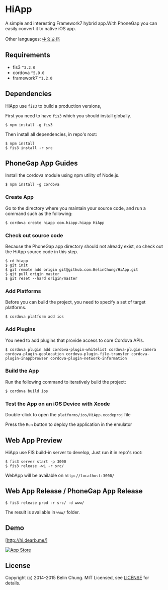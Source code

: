 HiApp
=====

A simple and interesting Framework7 hybrid app.With PhoneGap you can easily convert it to native iOS app.

Other languages: [中文文档](https://github.com/BelinChung/HiApp/blob/fis3/README_CN.md)

## Requirements

* fis3 `^3.2.0`
* cordova `^5.0.0`
* framework7 `^1.2.0`

## Dependencies

HiApp use `fis3` to build a production versions,

First you need to have `fis3` which you should install globally.

```
$ npm install -g fis3
```

Then install all dependencies, in repo's root:

```
$ npm install 
$ fis3 install -r src
```

## PhoneGap App Guides

Install the cordova module using npm utility of Node.js.

```
$ npm install -g cordova
```

### Create App

Go to the directory where you maintain your source code, and run a command such as the following:

```
$ cordova create hiapp com.hiapp.hiapp HiApp
```

### Check out source code

Because the PhoneGap app directory should not already exist, so check out the HiApp source code in this step.

```
$ cd hiapp  
$ git init   
$ git remote add origin git@github.com:BelinChung/HiApp.git  
$ git pull origin master  
$ git reset --hard origin/master  
```

### Add Platforms

Before you can build the project, you need to specify a set of target platforms.

```
$ cordova platform add ios
```

### Add Plugins

You need to add plugins that provide access to core Cordova APIs.

```
$ cordova plugin add cordova-plugin-whitelist cordova-plugin-camera cordova-plugin-geolocation cordova-plugin-file-transfer cordova-plugin-inappbrowser cordova-plugin-network-information
```

### Build the App

Run the following command to iteratively build the project:

```
$ cordova build ios
```

### Test the App on an iOS Device with Xcode

Double-click to open the `platforms/ios/HiApp.xcodeproj` file

Press the `Run` button to deploy the application in the emulator

## Web App Preview

HiApp use FIS build-in server to develop, Just run it in repo's root:

```
$ fis3 server start -p 3000
$ fis3 release -wL -r src/
```

WebApp will be available on `http://localhost:3000/`

## Web App Release / PhoneGap App Release

```
$ fis3 release prod -r src/ -d www/
```

The result is available in `www/` folder.

## Demo

[http://hi.dearb.me/]

[![App Store](http://dearb.u.qiniudn.com/appstore-button.png)](https://itunes.apple.com/us/app/hi-liao-gao-xiao-shu-dong/id917320045?mt=8)

## License

Copyright (c) 2014-2015 Belin Chung. MIT Licensed, see [LICENSE] for details.

[http://hi.dearb.me/]: http://hi.dearb.me/
[LICENSE]:https://github.com/BelinChung/HiApp/blob/master/LICENSE.md